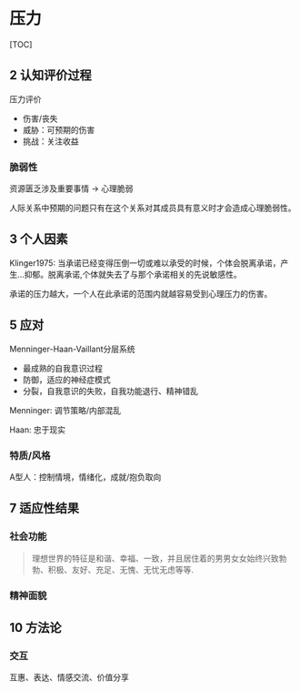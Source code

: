 # 压力

[TOC]

## 2 认知评价过程

压力评价
- 伤害/丧失
- 威胁：可预期的伤害
- 挑战：关注收益

### 脆弱性

资源匮乏涉及重要事情  -> 心理脆弱

人际关系中预期的问题只有在这个关系对其成员具有意义时才会造成心理脆弱性。


## 3 个人因素

Klinger1975: 当承诺已经变得压倒一切或难以承受的时候，个体会脱离承诺，产生...抑郁。脱离承诺,个体就失去了与那个承诺相关的先说敏感性。

承诺的压力越大，一个人在此承诺的范围内就越容易受到心理压力的伤害。

## 5 应对
Menninger-Haan-Vaillant分层系统
- 最成熟的自我意识过程
- 防御，适应的神经症模式
- 分裂，自我意识的失败，自我功能退行、精神错乱

Menninger: 调节策略/内部混乱

Haan: 忠于现实

### 特质/风格
A型人：控制情境，情绪化，成就/抱负取向


## 7 适应性结果

### 社会功能

> 理想世界的特征是和谐、幸福、一致，并且居住着的男男女女始终兴致勃勃、积极、友好、充足、无愧、无忧无虑等等.

### 精神面貌


## 10 方法论

### 交互
互惠、表达、情感交流、价值分享

